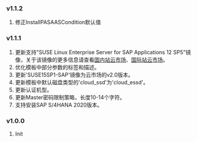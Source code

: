 ### v1.1.2
1. 修正InstallPASAASCondition默认值

### v1.1.1
 1. 更新支持"SUSE Linux Enterprise Server for SAP Applications 12 SP5"镜像，关于该镜像的更多信息请查看[国内站云市场](https://market.aliyun.com/products/57742013/cmjj00043113.html)、[国际站云市场](https://marketplace.alibabacloud.com/products/56732001/_em_SUSE_em_em_Linux_em_em_Enterprise_em_em_Server_em_for_SAP_Applications_12_SP5-sgcmjj00024959.html)。
 2. 优化模板中部分参数的标签和描述。
 3. 更新'SUSE15SP1-SAP'镜像为云市场的v2.0版本。
 4. 更新模板中默认磁盘类型的'cloud_ssd'为'cloud_essd'。
 5. 更新认证机型。
 6. 更新Master密码限制策略，长度10-14个字符。
 7. 支持安装SAP S/4HANA 2020版本。

### v1.0.0
1. Init